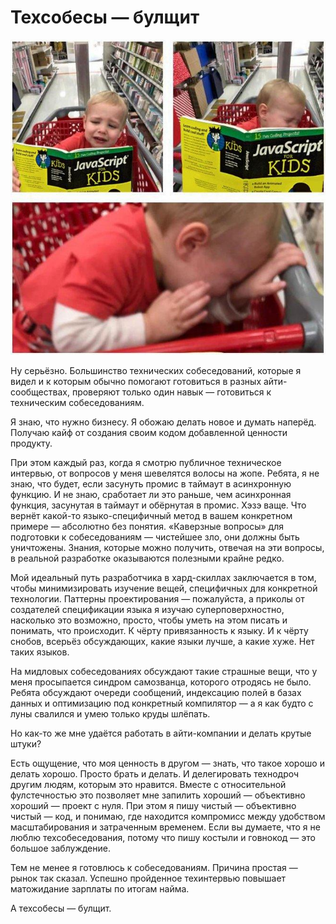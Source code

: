 # Техсобесы — булщит

![JavaScript For Kids Meme](preview.png)

Ну серьёзно. Большинство технических собеседований, которые я видел и к которым обычно помогают готовиться в разных айти-сообществах, проверяют только один навык — готовиться к техническим собеседованиям.


Я знаю, что нужно бизнесу. Я обожаю делать новое и думать наперёд. Получаю кайф от создания своим кодом добавленной ценности продукту.

При этом каждый раз, когда я смотрю публичное техническое интервью, от вопросов у меня шевелятся волосы на жопе. Ребята, я не знаю, что будет, если засунуть промис в таймаут в асинхронную функцию. И не знаю, сработает ли это раньше, чем асинхронная функция, засунутая в таймаут и обёрнутая в промис. Хэзэ ваще. Что вернёт какой-то языко-специфичный метод в вашем конкретном примере — абсолютно без понятия. «Каверзные вопросы» для подготовки к собеседованиям — чистейшее зло, они должны быть уничтожены. Знания, которые можно получить, отвечая на эти вопросы, в реальной разработке оказываются полезными крайне редко.

Мой идеальный путь разработчика в хард-скиллах заключается в том, чтобы минимизировать изучение вещей, специфичных для конкретной технологии. Паттерны проектирования — пожалуйста, а приколы от создателей спецификации языка я изучаю суперповерхностно, насколько это возможно, просто, чтобы уметь на этом писать и понимать, что происходит. К чёрту привязанность к языку. И к чёрту снобов, всерьёз обсуждающих, какие языки лучше, а какие хуже. Нет таких языков.

На мидловых собеседованиях обсуждают такие страшные вещи, что у меня просыпается синдром самозванца, которого отродясь не было. Ребята обсуждают очереди сообщений, индексацию полей в базах данных и оптимизацию под конкретный компилятор — а я как будто с луны свалился и умею только круды шлёпать.

Но как-то же мне удаётся работать в айти-компании и делать крутые штуки?

Есть ощущение, что моя ценность в другом — знать, что такое хорошо и делать хорошо. Просто брать и делать. И делегировать технодроч другим людям, которым это нравится. Вместе с относительной фулстечностью это позволяет мне запилить хороший — объективно хороший — проект с нуля. При этом я пишу чистый — объективно чистый — код, и понимаю, где находится компромисс между удобством масштабирования и затраченным временем. Если вы думаете, что я не люблю техсобеседования, потому что пишу костыли и говнокод — это большое заблуждение.

Тем не менее я готовлюсь к собеседованиям. Причина простая — рынок так сказал. Успешно пройденное техинтервью повышает матожидание зарплаты по итогам найма.


А техсобесы — булщит.